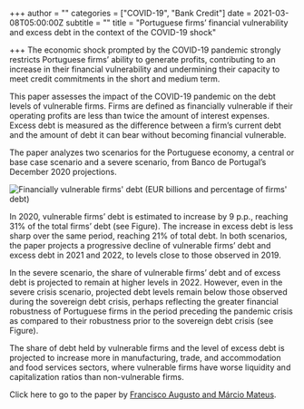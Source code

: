 +++
author = ""
categories = ["COVID-19", "Bank Credit"]
date = 2021-03-08T05:00:00Z
subtitle = ""
title = "Portuguese firms’ financial vulnerability and excess debt in the context of the COVID-19 shock"

+++
The economic shock prompted by the COVID-19 pandemic strongly restricts Portuguese firms’ ability to generate profits, contributing to an increase in their financial vulnerability and undermining their capacity to meet credit commitments in the short and medium term.

This paper assesses the impact of the COVID-19 pandemic on the debt levels of vulnerable firms. Firms are defined as financially vulnerable if their operating profits are less than twice the amount of interest expenses. Excess debt is measured as the difference between a firm’s current debt and the amount of debt it can bear without becoming financial vulnerable.

The paper analyzes two scenarios for the Portuguese economy, a central or base case scenario and a severe scenario, from Banco de Portugal’s December 2020 projections.

![](/v1614966724/research_report/Screen_Shot_2021-03-05_at_12.51.31_PM_e6jngm.png "Financially vulnerable firms' debt (EUR billions and percentage of firms' debt)")

In 2020, vulnerable firms’ debt is estimated to increase by 9 p.p., reaching 31% of the total firms’ debt (see Figure). The increase in excess debt is less sharp over the same period, reaching 21% of total debt. In both scenarios, the paper projects a progressive decline of vulnerable firms’ debt and excess debt in 2021 and 2022, to levels close to those observed in 2019.

In the severe scenario, the share of vulnerable firms’ debt and of excess debt is projected to remain at higher levels in 2022. However, even in the severe crisis scenario, projected debt levels remain below those observed during the sovereign debt crisis, perhaps reflecting the greater financial robustness of Portuguese firms in the period preceding the pandemic crisis as compared to their robustness prior to the sovereign debt crisis (see Figure).

The share of debt held by vulnerable firms and the level of excess debt is projected to increase more in manufacturing, trade, and accommodation and food services sectors, where vulnerable firms have worse liquidity and capitalization ratios than non-vulnerable firms.

Click here to go to the paper by [Francisco Augusto and Márcio Mateus](https://ideas.repec.org/a/ptu/bdpart/e202103.html).